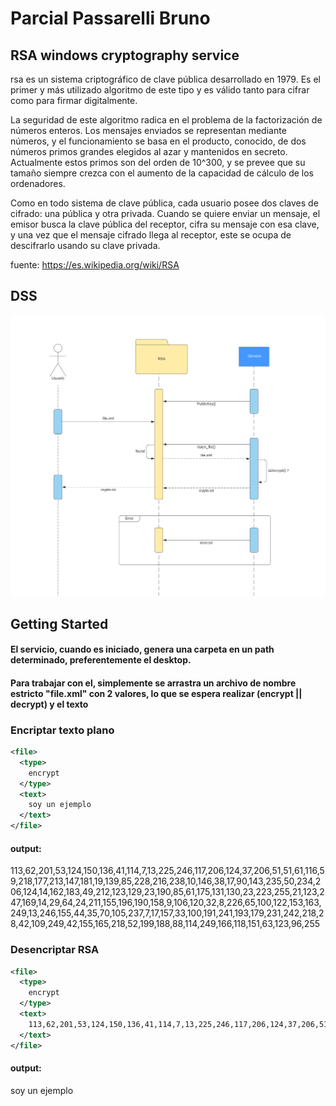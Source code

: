 # Parcial Passarelli Bruno
## RSA windows cryptography service 

rsa es un sistema criptográfico de clave pública desarrollado en 1979. Es el primer y más utilizado algoritmo de este tipo y es válido tanto para cifrar como para firmar digitalmente.

La seguridad de este algoritmo radica en el problema de la factorización de números enteros. Los mensajes enviados se representan mediante números, y el funcionamiento se basa en el producto, conocido, de dos números primos grandes elegidos al azar y mantenidos en secreto. Actualmente estos primos son del orden de 10^300, y se prevee que su tamaño siempre crezca con el aumento de la capacidad de cálculo de los ordenadores.

Como en todo sistema de clave pública, cada usuario posee dos claves de cifrado: una pública y otra privada. Cuando se quiere enviar un mensaje, el emisor busca la clave pública del receptor, cifra su mensaje con esa clave, y una vez que el mensaje cifrado llega al receptor, este se ocupa de descifrarlo usando su clave privada.

fuente: https://es.wikipedia.org/wiki/RSA

## DSS
![](./diagrama.png)

## Getting Started

#### El servicio, cuando es iniciado, genera una carpeta en un path determinado, preferentemente el desktop.
#### Para trabajar con el, simplemente se arrastra un archivo de nombre estricto "file.xml" con 2 valores, lo que se espera realizar (encrypt || decrypt) y el texto

### Encriptar texto plano
```xml
<file>
  <type>
    encrypt
  </type>
  <text>
    soy un ejemplo
  </text>
</file>
```

#### output:
113,62,201,53,124,150,136,41,114,7,13,225,246,117,206,124,37,206,51,51,61,116,59,218,177,213,147,181,19,139,85,228,216,238,10,146,38,17,90,143,235,50,234,206,124,14,162,183,49,212,123,129,23,190,85,61,175,131,130,23,223,255,21,123,247,169,14,29,64,24,211,155,196,190,158,9,106,120,32,8,226,65,100,122,153,163,249,13,246,155,44,35,70,105,237,7,17,157,33,100,191,241,193,179,231,242,218,28,42,109,249,42,155,165,218,52,199,188,88,114,249,166,118,151,63,123,96,255


### Desencriptar RSA
```xml
<file>
  <type>
    encrypt
  </type>
  <text>    
    113,62,201,53,124,150,136,41,114,7,13,225,246,117,206,124,37,206,51,51,61,116,59,218,177,213,147,181,19,139,85,228,216,238,10,146,38,17,90,143,235,50,234,206,124,14,162,183,49,212,123,129,23,190,85,61,175,131,130,23,223,255,21,123,247,169,14,29,64,24,211,155,196,190,158,9,106,120,32,8,226,65,100,122,153,163,249,13,246,155,44,35,70,105,237,7,17,157,33,100,191,241,193,179,231,242,218,28,42,109,249,42,155,165,218,52,199,188,88,114,249,166,118,151,63,123,96,255
  </text>
</file>
```
#### output:
soy un ejemplo
